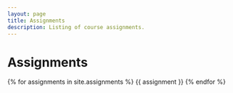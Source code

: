 ```yaml
---
layout: page
title: Assignments
description: Listing of course assignments.
---
```


# Assignments

{% for assignments in site.assignments %}
{{ assignment }}
{% endfor %}
